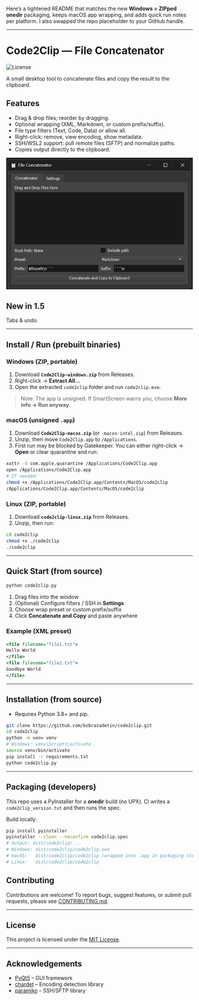Here’s a tightened README that matches the new **Windows = ZIPped onedir** packaging, keeps macOS app wrapping, and adds quick run notes per platform. I also swapped the repo placeholder to your GitHub handle.

---

# Code2Clip — File Concatenator

![License](https://img.shields.io/badge/license-MIT-blue.svg)

A small desktop tool to concatenate files and copy the result to the clipboard.

## Features

* Drag & drop files; reorder by dragging.
* Optional wrapping (XML, Markdown, or custom prefix/suffix).
* File type filters (Text, Code, Data) or allow all.
* Right-click: remove, view encoding, show metadata.
* SSH/WSL2 support: pull remote files (SFTP) and normalize paths.
* Copies output directly to the clipboard.

![Code2Clip Main Window](assets/screenshot.png)

## New in 1.5

Tabs & undo.

---

## Install / Run (prebuilt binaries)

### Windows (ZIP, portable)

1. Download **`Code2Clip-windows.zip`** from Releases.
2. Right-click → **Extract All…**
3. Open the extracted `code2clip` folder and run `code2clip.exe`.

> Note: The app is unsigned. If SmartScreen warns you, choose **More info → Run anyway**.

### macOS (unsigned `.app`)

1. Download **`Code2Clip-macos.zip`** (or `-macos-intel.zip`) from Releases.
2. Unzip, then move `Code2Clip.app` to `/Applications`.
3. First run may be blocked by Gatekeeper. You can either right-click → **Open** or clear quarantine and run:

```bash
xattr -d com.apple.quarantine /Applications/Code2Clip.app
open /Applications/Code2Clip.app
# If needed:
chmod +x /Applications/Code2Clip.app/Contents/MacOS/code2clip
/Applications/Code2Clip.app/Contents/MacOS/code2clip
```

### Linux (ZIP, portable)

1. Download **`code2clip-linux.zip`** from Releases.
2. Unzip, then run:

```bash
cd code2clip
chmod +x ./code2clip
./code2clip
```

---

## Quick Start (from source)

```bash
python code2clip.py
```

1. Drag files into the window
2. (Optional) Configure filters / SSH in **Settings**
3. Choose wrap preset or custom prefix/suffix
4. Click **Concatenate and Copy** and paste anywhere

### Example (XML preset)

```xml
<file filename="file1.txt">
Hello World
</file>
<file filename="file2.txt">
Goodbye World
</file>
```

---

## Installation (from source)

* Requires Python 3.8+ and pip.

```bash
git clone https://github.com/kobrasadetin/code2clip.git
cd code2clip
python -m venv venv
# Windows: venv\Scripts\activate
source venv/bin/activate
pip install -r requirements.txt
python code2clip.py
```

---

## Packaging (developers)

This repo uses a PyInstaller for a **onedir** build (no UPX). CI writes a `code2clip_version.txt` and then runs the spec.

Build locally:

```bash
pip install pyinstaller
pyinstaller --clean --noconfirm code2clip.spec
# Output: dist/code2clip/...
# Windows: dist/code2clip/code2clip.exe
# macOS:   dist/code2clip/code2clip (wrapped into .app in packaging step)
# Linux:   dist/code2clip/code2clip
```

## Contributing

Contributions are welcome! To report bugs, suggest features, or submit pull requests, please see [CONTRIBUTING.md](CONTRIBUTING.md).

---

## License

This project is licensed under the [MIT License](LICENSE).

---

## Acknowledgements

* [PyQt5](https://www.riverbankcomputing.com/software/pyqt/intro/) – GUI framework
* [chardet](https://github.com/chardet/chardet) – Encoding detection library
* [paramiko](https://www.paramiko.org/) – SSH/SFTP library
